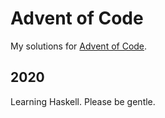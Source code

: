 # Advent of Code

My solutions for [Advent of Code](https://adventofcode.com).

## 2020

Learning Haskell. Please be gentle.
